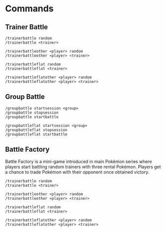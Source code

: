 # Commands

## Trainer Battle

```
/trainerbattle random
/trainerbattle <trainer>

/trainerbattleother <player> random
/trainerbattleother <player> <trainer>

/trainerbattleflat random
/trainerbattleflat <trainer>

/trainerbattleflatother <player> random
/trainerbattleflatother <player> <trainer>
```

## Group Battle

```
/groupbattle startsession <group>
/groupbattle stopsession
/groupbattle startbattle

/groupbattleflat startsession <group>
/groupbattleflat stopsession
/groupbattleflat startbattle
```

## Battle Factory

Battle Factory is a mini-game introduced in main Pokémon series where players start battling random trainers with three rental Pokémon. Players get a chance to trade Pokémon with their opponent once obtained victory.

```
/trainerbattle random
/trainerbattle <trainer>

/trainerbattleother <player> random
/trainerbattleother <player> <trainer>

/trainerbattleflat random
/trainerbattleflat <trainer>

/trainerbattleflatother <player> random
/trainerbattleflatother <player> <trainer>
```